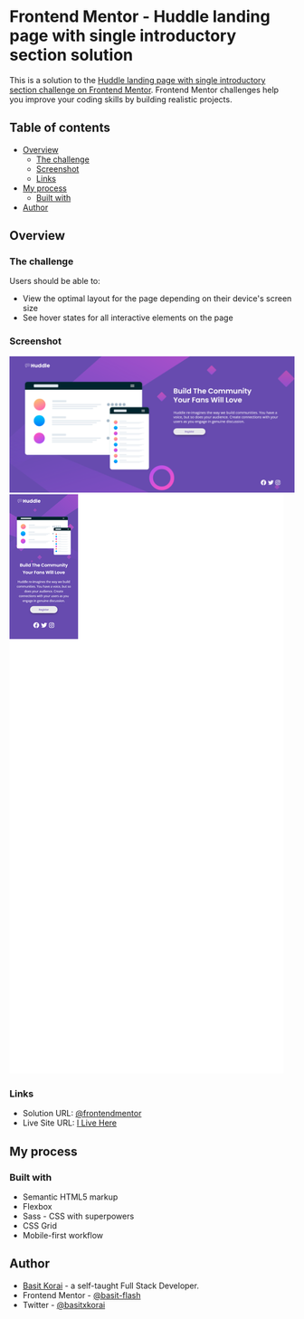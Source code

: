 # Frontend Mentor - Huddle landing page with single introductory section solution

This is a solution to the [Huddle landing page with single introductory section challenge on Frontend Mentor](https://www.frontendmentor.io/challenges/huddle-landing-page-with-a-single-introductory-section-B_2Wvxgi0). Frontend Mentor challenges help you improve your coding skills by building realistic projects.

## Table of contents

- [Overview](#overview)
  - [The challenge](#the-challenge)
  - [Screenshot](#screenshot)
  - [Links](#links)
- [My process](#my-process)
  - [Built with](#built-with)
- [Author](#author)

## Overview

### The challenge

Users should be able to:

- View the optimal layout for the page depending on their device's screen size
- See hover states for all interactive elements on the page

### Screenshot

![](./screenshots/screen-desktop.png)
![](./screenshots/screen-mobile.png)

### Links

- Solution URL: [@frontendmentor](https://www.frontendmentor.io/solutions/responsive-huddle-landing-page-with-native-css-dMyxMZ0IOO)
- Live Site URL: [I Live Here](https://basitkorai.github.io/huddle-landing-page/)

## My process

### Built with

- Semantic HTML5 markup
- Flexbox
- Sass - CSS with superpowers
- CSS Grid
- Mobile-first workflow

## Author

- [Basit Korai](https://basitkorai.netlify.app) - a self-taught Full Stack Developer.
- Frontend Mentor - [@basit-flash](https://www.frontendmentor.io/profile/basit-flash)
- Twitter - [@basitxkorai](https://twitter.com/basitxkorai)
